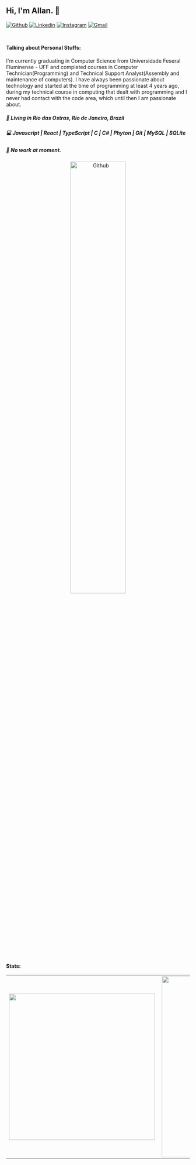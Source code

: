 <!-- Your title -->
## Hi, I'm Allan. 👋

<!-- Your badges
You can use the website to generate badges: https://shields.io/
-->

[![Github](https://img.shields.io/badge/-Github-000?style=flat&logo=Github&logoColor=white)](https://github.com/martsallan)
[![Linkedin](https://img.shields.io/badge/-LinkedIn-blue?style=flat&logo=Linkedin&logoColor=white)](https://www.linkedin.com/in/martsallan/)
[![Instagram](https://img.shields.io/badge/-Instagram-c13584?style=flat&labelColor=c13584&logo=instagram&logoColor=white)](https://www.instagram.com/martsallan/)
[![Gmail](https://img.shields.io/badge/-Gmail-c14438?style=flat&logo=Gmail&logoColor=white)](mailto:allanmartins@id.uff.br)

&nbsp;

<!-- Talking about you -->
**Talking about Personal Stuffs:**

<!-- Any image aligned to the right. Beware the width -->

<h4 align="left">
</h4>
<p align="left">
  I'm currently graduating in Computer Science from Universidade Feseral Fluminense - UFF and completed courses in Computer Technician(Programming) and Technical Support Analyst(Assembly and maintenance of computers). I have always been passionate about technology and started at the time of programming at least 4 years ago, during my technical course in computing that dealt with programming and I never had contact with the code area, which until then I am passionate about.
</p>

<h5 align="left">
  📌  Living in <b>Rio das Ostras</b>, <b>Rio de Janeiro</b>, <b>Brazil</b>  
</h5>
<h5 align="left">💻 Javascript | React | TypeScript | C | C# | Phyton | Git | MySQL | SQLite 

<h5 align="left">💼 No work at moment. </h5>
<p align="center">
  <img width="55%" align="center" alt="Github" src="https://raw.githubusercontent.com/onimur/.github/master/.resources/git-header.svg" />
</p>


&nbsp;

**Stats:**

<!-- Your github readme stats
You can use this api: https://github.com/anuraghazra/github-readme-stats
-->

<center>
<table>
  <tr>
      <td><img width="400px" align="left" src="https://github-readme-stats.vercel.app/api/top-langs/?username=martsallan&layout=compact" /></td>
      <td><img width="495px" align="left" src="https://github-readme-stats.vercel.app/api?username=martsallan&theme=default" /></td>
  </tr>   
</table>
</center>


<!-- Your hits or visitors
site: http://hits.dwyl.com or https://visitor-badge.glitch.me
Both apis are in trouble due to the number of requests, if you know any other to register visitors, great
-->
&nbsp;

<!--<p align="center">
    <a href="/">
        <img alt="ViewCount" src="https://komarev.com/ghpvc/?username=martsallan&color=blueviolet" />
    </a>
</p>-->


<!-- Its main projects -->
<!--<p align="center">
  <a href="/">
    <img align="center" src="https://github-readme-stats.vercel.app/api/pin/?username=/&repo=/" />
  </a>
</p>-->

<!-- This readme was created with ♥ by martsallan - https://github.com/martsallan -->
